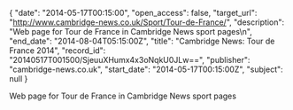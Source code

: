 {
  "date": "2014-05-17T00:15:00", 
  "open_access": false, 
  "target_url": "http://www.cambridge-news.co.uk/Sport/Tour-de-France/", 
  "description": "Web page for Tour de France in Cambridge News sport pages\n", 
  "end_date": "2014-08-04T05:15:00Z", 
  "title": "Cambridge News: Tour de France 2014", 
  "record_id": "20140517T001500/SjeuuXHumx4x3oNqkU0JLw==", 
  "publisher": "cambridge-news.co.uk", 
  "start_date": "2014-05-17T00:15:00Z", 
  "subject": null
}

Web page for Tour de France in Cambridge News sport pages

